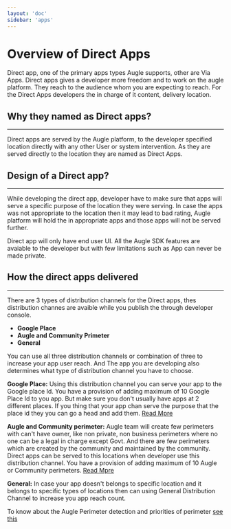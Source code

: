 ```yaml
---
layout: 'doc'
sidebar: 'apps'
---
```


# Overview of Direct Apps

Direct app, one of the primary apps types Augle supports, other are Via Apps. Direct apps gives a developer more freedom and to
work on the augle platform. They reach to the audience whom you are expecting to reach. For the Direct Apps developers
the in charge of it content, delivery location.

## Why they named as Direct apps?
<hr/>

Direct apps are served by the Augle platform, to the developer specified location directly with any other User or system intervention.
As they are served directly to the location they are named as Direct Apps.


## Design of a Direct app?
<hr/>
While developing the direct app, developer have to make sure that apps will serve a specific
purpose of the location they were serving. In case the apps was not appropriate to the location then it may lead to bad
rating, Augle platform will hold the in appropriate apps and those apps will not be served further.

Direct app will only have end user UI. All the Augle SDK  features are avaiable to the developer but with few limitations
such as App can never be made private.

## How the direct apps delivered
<hr/>
There are 3 types of distribution channels for the Direct apps, thes distribution channes are avaible
while you publish the through developer console.

 - **Google Place**
 - **Augle and Community Primeter**
 - **General**

You can use  all three distribution channels or combination of three to increase your app user reach. And The app you
are developing also determines what type of distribution channel you have to choose.

**Google Place:** Using this distribution channel you can serve your app to the Google place Id. You have a provision of
adding maximum of 10 Google Place Id to you app. But make sure you don't usually have apps at 2 different places. If you
thing that your app chan serve the purpose that the place id they you can go a head and add them. [Read Mpre]()

**Augle and Community perimeter:** Augle team will create few perimeters with can't have owner, like non private,
non business perimeters where no one can be a legal in charge except Govt. And there are few perimeters which are created
by the community and maintained by the community. Direct apps can be served to this locations when developer use this
distribution channel. You have a provision of adding maximum of 10 Augle or Community perimeters. [Read Mpre]()

**General:** In case your app doesn't belongs to specific location and it belongs to specific types of locations then
can using General Distribution Channel to increase you app reach count.

To know about the Augle Perimeter detection and priorities of perimeter [see this]()








